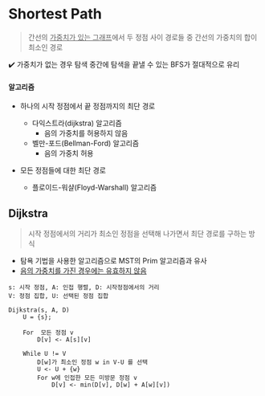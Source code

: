 # Shortest Path

> 간선의 <u>가중치가 있는 그래프</u>에서 두 정점 사이 경로들 중 간선의 가중치의 합이 최소인 경로

:heavy_check_mark: 가중치가 없는 경우 탐색 중간에 탐색을 끝낼 수 있는 BFS가 절대적으로 유리



#### 알고리즘

- 하나의 시작 정점에서 끝 정점까지의 최단 경로
  - 다익스트라(dijkstra) 알고리즘
    - 음의 가중치를 허용하지 않음
  - 벨만-포드(Bellman-Ford) 알고리즘
    - 음의 가중치 허용

- 모든 정점들에 대한 최단 경로
  - 플로이드-워샬(Floyd-Warshall) 알고리즘



## Dijkstra 

> 시작 정점에서의 거리가 최소인 정점을 선택해 나가면서 최단 경로를 구하는 방식

- 탐욕 기법을 사용한 알고리즘으로 MST의 Prim 알고리즘과 유사
- <u>음의 가중치를 가진 경우에는 유효하지 않음</u>

```
s: 시작 정점, A: 인접 행렬, D: 시작정점에서의 거리
V: 정점 집합, U: 선택된 정점 집합

Dijkstra(s, A, D)
	U = {s};
	
	For  모든 정점 v
		D[v] <- A[s][v]
		
	While U != V
		D[w]가 최소인 정점 w in V-U 를 선택
		U <- U + {w}
		For w에 인접한 모든 미방문 정점 v
			D[v] <- min(D[v], D[w] + A[w][v])
```

